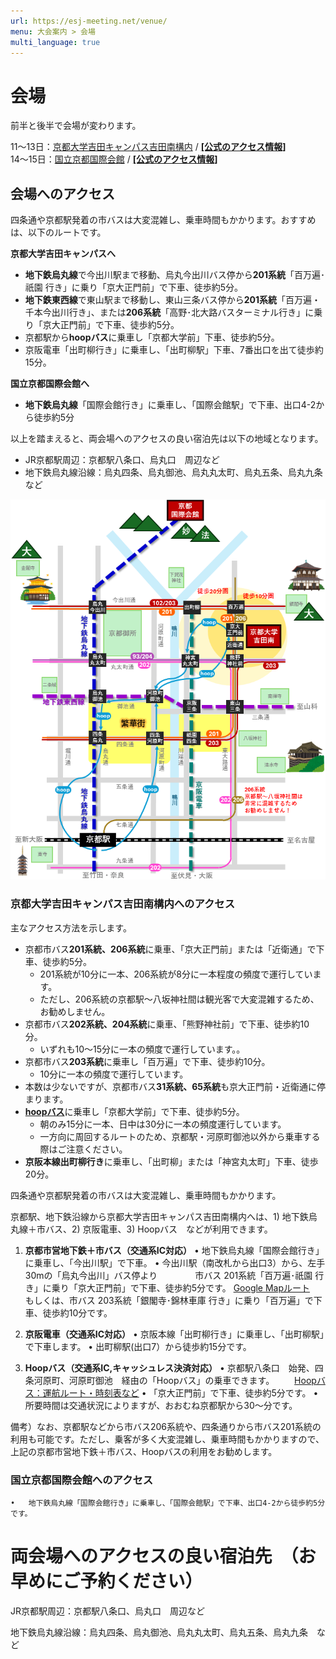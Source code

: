 ```yaml
---
url: https://esj-meeting.net/venue/
menu: 大会案内 > 会場
multi_language: true
---
```


# 会場

前半と後半で会場が変わります。

11～13日：[京都大学吉田キャンパス吉田南構内](https://maps.app.goo.gl/LHLBy3ZXNsiJq8bb6) / [**\[公式のアクセス情報\]**](https://www.kyoto-u.ac.jp/access)  
14～15日：[国立京都国際会館](https://maps.app.goo.gl/hutdNrXRaDugNpSy7) / [**\[公式のアクセス情報\]**](https://www.icckyoto.or.jp/access/getting_here/)

## 会場へのアクセス

四条通や京都駅発着の市バスは大変混雑し、乗車時間もかかります。おすすめは、以下のルートです。

**京都大学吉田キャンパスへ**

- **地下鉄烏丸線**で今出川駅まで移動、烏丸今出川バス停から**201系統**「百万遍･祇園 行き」に乗り「京大正門前」で下車、徒歩約5分。
- **地下鉄東西線**で東山駅まで移動し、東山三条バス停から**201系統**「百万遍・千本今出川行き」、または**206系統**「高野･北大路バスターミナル行き」に乗り「京大正門前」で下車、徒歩約5分。
- 京都駅から**hoopバス**に乗車し「京都大学前」下車、徒歩約5分。
- 京阪電車「出町柳行き」に乗車し、「出町柳駅」下車、7番出口を出て徒歩約15分。

**国立京都国際会館へ**

- **地下鉄烏丸線**「国際会館行き」に乗車し、「国際会館駅」で下車、出口4-2から徒歩約5分

以上を踏まえると、両会場へのアクセスの良い宿泊先は以下の地域となります。

- JR京都駅周辺：京都駅八条口、烏丸口　周辺など
- 地下鉄烏丸線沿線：烏丸四条、烏丸御池、烏丸丸太町、烏丸五条、烏丸九条　など

![](/media/to_venue_map.png)

### 京都大学吉田キャンパス吉田南構内へのアクセス

主なアクセス方法を示します。

- 京都市バス**201系統、206系統**に乗車、「京大正門前」または「近衛通」で下車、徒歩約5分。
    - 201系統が10分に一本、206系統が8分に一本程度の頻度で運行しています。
    - ただし、206系統の京都駅～八坂神社間は観光客で大変混雑するため、お勧めしません。
- 京都市バス**202系統、204系統**に乗車、「熊野神社前」で下車、徒歩約10分。
    - いずれも10～15分に一本の頻度で運行しています。。
- 京都市バス**203系統**に乗車し「百万遍」で下車、徒歩約10分。
    - 10分に一本の頻度で運行しています。
- 本数は少ないですが、京都市バス**31系統、65系統**も京大正門前・近衛通に停まります。
- [**hoopバス**](https://hoopbus.jp/)に乗車し「京都大学前」で下車、徒歩約5分。
    - 朝のみ15分に一本、日中は30分に一本の頻度運行しています。
    - 一方向に周回するルートのため、京都駅・河原町御池以外から乗車する際はご注意ください。
- **京阪本線出町柳行き**に乗車し、「出町柳」または「神宮丸太町」下車、徒歩20分。

四条通や京都駅発着の市バスは大変混雑し、乗車時間もかかります。




京都駅、地下鉄沿線から京都大学吉田キャンパス吉田南構内へは、1) 地下鉄烏丸線＋市バス、2) 京阪電車、3) Hoopバス　などが利用できます。

1. **京都市営地下鉄＋市バス（交通系IC対応）**
    •	地下鉄烏丸線「国際会館行き」に乗車し、「今出川駅」で下車。
    •	今出川駅（南改札から出口3）から、左手30mの「烏丸今出川」バス停より　
    　　　市バス  201系統「百万遍･祇園 行き」に乗り「京大正門前」で下車、徒歩約5分です。
                    [Google Mapルート](https://maps.app.goo.gl/mpaWz6E2aHQNUBGY9)
    　　　もしくは、市バス  203系統「銀閣寺･錦林車庫 行き」に乗り「百万遍」で下車、徒歩約10分です。
                    
2. **京阪電車（交通系IC対応）**
    •	京阪本線「出町柳行き」に乗車し、「出町柳駅」で下車します。
    •	出町柳駅(出口7）から徒歩約15分です。

3. **Hoopバス（交通系IC,キャッシュレス決済対応）**
    •	京都駅八条口　始発、四条河原町、河原町御池　経由の「Hoopバス」の乗車できます。
　　[Hoopバス：運航ルート・時刻表など](https://hoopbus.jp)
    •	「京大正門前」で下車、徒歩約5分です。
    •	所要時間は交通状況によりますが、おおむね京都駅から30〜分です。

備考）なお、京都駅などから市バス206系統や、四条通りから市バス201系統の利用も可能です。ただし、乗客が多く大変混雑し、乗車時間もかかりますので、上記の京都市営地下鉄＋市バス、Hoopバスの利用をお勧めします。	


### 国立京都国際会館へのアクセス
    •	地下鉄烏丸線「国際会館行き」に乗車し、「国際会館駅」で下車、出口4-2から徒歩約5分です。

# 両会場へのアクセスの良い宿泊先　（お早めにご予約ください）
JR京都駅周辺：京都駅八条口、烏丸口　周辺など

地下鉄烏丸線沿線：烏丸四条、烏丸御池、烏丸丸太町、烏丸五条、烏丸九条　など